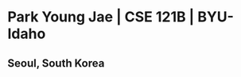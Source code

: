 <!DOCTYPE html>
<html lang="en">
<head>
    <meta charset="UTF-8">
    <meta name="viewport" content="width=device-width, initial-scale=1.0">
    <title>Park Young Jae | CSE 121B | BYU-Idaho</title>
</head>
<body>
    <h1>
        Park Young Jae | CSE 121B | BYU-Idaho
    </h1>
    <h2>
        Seoul, South Korea
    </h2>
</body>
</html>
